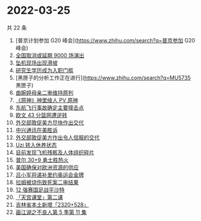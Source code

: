 # 2022-03-25

共 22 条

<!-- BEGIN ZHIHUSEARCH -->
<!-- 最后更新时间 Fri Mar 25 2022 14:09:51 GMT+0800 (China Standard Time) -->
1. [普京计划参加 G20 峰会](https://www.zhihu.com/search?q=普京参加 G20 峰会)
1. [全国取消或延期 9000 场演出](https://www.zhihu.com/search?q=取消演出)
1. [坠机现场出现滑坡](https://www.zhihu.com/search?q=坠机现场山体滑坡)
1. [研究生学历成为入职门槛](https://www.zhihu.com/search?q=研究生学历)
1. [黑匣子的分析工作正在进行](https://www.zhihu.com/search?q=MU5735 黑匣子)
1. [曲婉婷母亲二审维持原判](https://www.zhihu.com/search?q=曲婉婷)
1. [《原神》神里绫人 PV 原神](https://www.zhihu.com/search?q=原神)
1. [东航飞行事故确定主要撞击点](https://www.zhihu.com/search?q=确定坠机事故主要撞击点)
1. [欧文 43 分篮网遭逆转](https://www.zhihu.com/search?q=篮网)
1. [外交部敦促美方尽快作出交代](https://www.zhihu.com/search?q=美方涉乌生物实验室)
1. [中兴通讯在美胜诉](https://www.zhihu.com/search?q=中兴通讯)
1. [外交部敦促美方作出令人信服的交代](https://www.zhihu.com/search?q=外交部敦促美方)
1. [Uzi 转入休养状态](https://www.zhihu.com/search?q=uzi)
1. [目前发现飞机残骸及人体组织碎片](https://www.zhihu.com/search?q=东航飞行事故进展)
1. [普尔 30+9 勇士胜热火](https://www.zhihu.com/search?q=勇士)
1. [美国确保对欧洲资源的供应](https://www.zhihu.com/search?q=美国供应)
1. [吕小军将递补里约奥运会金牌](https://www.zhihu.com/search?q=吕小军递补金牌)
1. [拉姆被烧伤致死案二审结果](https://www.zhihu.com/search?q=拉姆被烧伤致死案)
1. [12 强赛国足战平沙特](https://www.zhihu.com/search?q=国足)
1. [「天宫课堂」第二课](https://www.zhihu.com/search?q=天宫课堂)
1. [吉林省本土新增「2320+528」](https://www.zhihu.com/search?q=吉林疫情)
1. [画江湖之不良人第 5 季第 11 集](https://www.zhihu.com/search?q=画江湖之不良人)
<!-- END ZHIHUSEARCH -->
